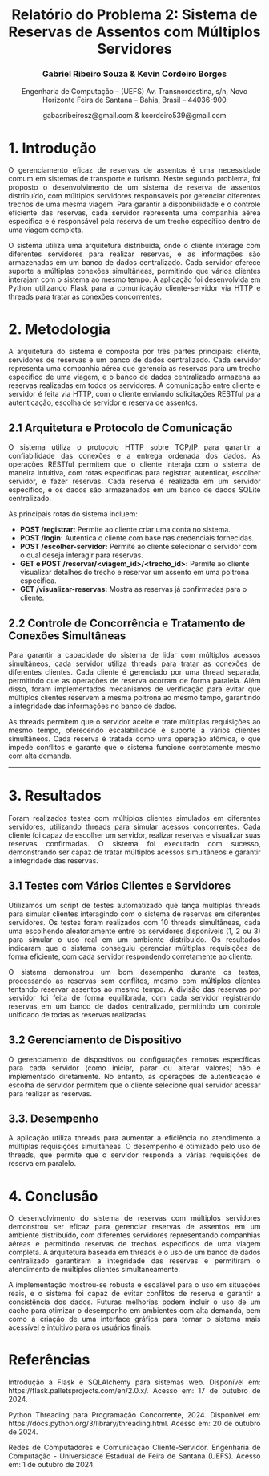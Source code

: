 <div align="center">
  <h1>
      Relatório do Problema 2: Sistema de Reservas de Assentos com Múltiplos Servidores
  </h1>

  <h3>
    Gabriel Ribeiro Souza & Kevin Cordeiro Borges
  </h3>

  <p>
    Engenharia de Computação – (UEFS)  
    Av. Transnordestina, s/n, Novo Horizonte  
    Feira de Santana – Bahia, Brasil – 44036-900
  </p>

  <center>gabasribeirosz@gmail.com & kcordeiro539@gmail.com</center>
</div>

# 1. Introdução

<p style="text-align: justify;">
  O gerenciamento eficaz de reservas de assentos é uma necessidade comum em sistemas de transporte e turismo. Neste segundo problema, foi proposto o desenvolvimento de um sistema de reserva de assentos distribuído, com múltiplos servidores responsáveis por gerenciar diferentes trechos de uma mesma viagem. Para garantir a disponibilidade e o controle eficiente das reservas, cada servidor representa uma companhia aérea específica e é responsável pela reserva de um trecho específico dentro de uma viagem completa.
</p>

<p style="text-align: justify;">
  O sistema utiliza uma arquitetura distribuída, onde o cliente interage com diferentes servidores para realizar reservas, e as informações são armazenadas em um banco de dados centralizado. Cada servidor oferece suporte a múltiplas conexões simultâneas, permitindo que vários clientes interajam com o sistema ao mesmo tempo. A aplicação foi desenvolvida em Python utilizando Flask para a comunicação cliente-servidor via HTTP e threads para tratar as conexões concorrentes.
</p>

# 2. Metodologia

<p style="text-align: justify;">
  A arquitetura do sistema é composta por três partes principais: cliente, servidores de reservas e um banco de dados centralizado. Cada servidor representa uma companhia aérea que gerencia as reservas para um trecho específico de uma viagem, e o banco de dados centralizado armazena as reservas realizadas em todos os servidores. A comunicação entre cliente e servidor é feita via HTTP, com o cliente enviando solicitações RESTful para autenticação, escolha de servidor e reserva de assentos.
</p>

## 2.1 Arquitetura e Protocolo de Comunicação

<p style="text-align: justify;">
  O sistema utiliza o protocolo HTTP sobre TCP/IP para garantir a confiabilidade das conexões e a entrega ordenada dos dados. As operações RESTful permitem que o cliente interaja com o sistema de maneira intuitiva, com rotas específicas para registrar, autenticar, escolher servidor, e fazer reservas. Cada reserva é realizada em um servidor específico, e os dados são armazenados em um banco de dados SQLite centralizado.
</p>

<p style="text-align: justify;">
  As principais rotas do sistema incluem:
</p>

<ul>
  <li><b>POST /registrar:</b> Permite ao cliente criar uma conta no sistema.</li>
  <li><b>POST /login:</b> Autentica o cliente com base nas credenciais fornecidas.</li>
  <li><b>POST /escolher-servidor:</b> Permite ao cliente selecionar o servidor com o qual deseja interagir para reservas.</li>
  <li><b>GET e POST /reservar/&lt;viagem_id&gt;/&lt;trecho_id&gt;:</b> Permite ao cliente visualizar detalhes do trecho e reservar um assento em uma poltrona específica.</li>
  <li><b>GET /visualizar-reservas:</b> Mostra as reservas já confirmadas para o cliente.</li>
</ul>

## 2.2 Controle de Concorrência e Tratamento de Conexões Simultâneas

<p style="text-align: justify;">
  Para garantir a capacidade do sistema de lidar com múltiplos acessos simultâneos, cada servidor utiliza threads para tratar as conexões de diferentes clientes. Cada cliente é gerenciado por uma thread separada, permitindo que as operações de reserva ocorram de forma paralela. Além disso, foram implementados mecanismos de verificação para evitar que múltiplos clientes reservem a mesma poltrona ao mesmo tempo, garantindo a integridade das informações no banco de dados.
</p>

<p style="text-align: justify;">
  As threads permitem que o servidor aceite e trate múltiplas requisições ao mesmo tempo, oferecendo escalabilidade e suporte a vários clientes simultâneos. Cada reserva é tratada como uma operação atômica, o que impede conflitos e garante que o sistema funcione corretamente mesmo com alta demanda.
</p>

---

# 3. Resultados

<p style="text-align: justify;">
  Foram realizados testes com múltiplos clientes simulados em diferentes servidores, utilizando threads para simular acessos concorrentes. Cada cliente foi capaz de escolher um servidor, realizar reservas e visualizar suas reservas confirmadas. O sistema foi executado com sucesso, demonstrando ser capaz de tratar múltiplos acessos simultâneos e garantir a integridade das reservas.
</p>

## 3.1 Testes com Vários Clientes e Servidores

<p style="text-align: justify;">
  Utilizamos um script de testes automatizado que lança múltiplas threads para simular clientes interagindo com o sistema de reservas em diferentes servidores. Os testes foram realizados com 10 threads simultâneas, cada uma escolhendo aleatoriamente entre os servidores disponíveis (1, 2 ou 3) para simular o uso real em um ambiente distribuído. Os resultados indicaram que o sistema conseguiu gerenciar múltiplas requisições de forma eficiente, com cada servidor respondendo corretamente ao cliente.
</p>

<p style="text-align: justify;">
  O sistema demonstrou um bom desempenho durante os testes, processando as reservas sem conflitos, mesmo com múltiplos clientes tentando reservar assentos ao mesmo tempo. A divisão das reservas por servidor foi feita de forma equilibrada, com cada servidor registrando reservas em um banco de dados centralizado, permitindo um controle unificado de todas as reservas realizadas.
</p>

## 3.2 Gerenciamento de Dispositivo

<p style="text-align: justify">
 O gerenciamento de dispositivos ou configurações remotas específicas para cada servidor (como iniciar, parar ou alterar valores) não é implementado diretamente. No entanto, as operações de autenticação e escolha de servidor permitem que o cliente selecione qual servidor acessar para realizar as reservas.
</p>

## 3.3. Desempenho
<p style="text-align: justify">
 A aplicação utiliza threads para aumentar a eficiência no atendimento a múltiplas requisições simultâneas. O desempenho é otimizado pelo uso de threads, que permite que o servidor responda a várias requisições de reserva em paralelo.
</p>

# 4. Conclusão

<p style="text-align: justify;">
  O desenvolvimento do sistema de reservas com múltiplos servidores demonstrou ser eficaz para gerenciar reservas de assentos em um ambiente distribuído, com diferentes servidores representando companhias aéreas e permitindo reservas de trechos específicos de uma viagem completa. A arquitetura baseada em threads e o uso de um banco de dados centralizado garantiram a integridade das reservas e permitiram o atendimento de múltiplos clientes simultaneamente.
</p>

<p style="text-align: justify;">
  A implementação mostrou-se robusta e escalável para o uso em situações reais, e o sistema foi capaz de evitar conflitos de reserva e garantir a consistência dos dados. Futuras melhorias podem incluir o uso de um cache para otimizar o desempenho em ambientes com alta demanda, bem como a criação de uma interface gráfica para tornar o sistema mais acessível e intuitivo para os usuários finais.
</p>

# Referências

<p style="text-align: justify;">
  Introdução a Flask e SQLAlchemy para sistemas web. Disponível em: https://flask.palletsprojects.com/en/2.0.x/. Acesso em: 17 de outubro de 2024.
</p>

<p style="text-align: justify;">
  Python Threading para Programação Concorrente, 2024. Disponível em: https://docs.python.org/3/library/threading.html. Acesso em: 20 de outubro de 2024.
</p>

<p style="text-align: justify;">
  Redes de Computadores e Comunicação Cliente-Servidor. Engenharia de Computação - Universidade Estadual de Feira de Santana (UEFS). Acesso em: 1 de outubro de 2024.
</p>

 
